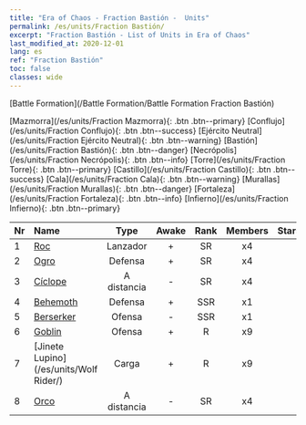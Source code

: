 ```yaml
---
title: "Era of Chaos - Fraction Bastión -  Units"
permalink: /es/units/Fraction Bastión/
excerpt: "Fraction Bastión - List of Units in Era of Chaos"
last_modified_at: 2020-12-01
lang: es
ref: "Fraction Bastión"
toc: false
classes: wide
---
```

  [Battle Formation](/Battle Formation/Battle Formation Fraction Bastión)

 [Mazmorra](/es/units/Fraction Mazmorra){: .btn .btn--primary} [Conflujo](/es/units/Fraction Conflujo){: .btn .btn--success} [Ejército Neutral](/es/units/Fraction Ejército Neutral){: .btn .btn--warning} [Bastión](/es/units/Fraction Bastión){: .btn .btn--danger} [Necrópolis](/es/units/Fraction Necrópolis){: .btn .btn--info} [Torre](/es/units/Fraction Torre){: .btn .btn--primary} [Castillo](/es/units/Fraction Castillo){: .btn .btn--success} [Cala](/es/units/Fraction Cala){: .btn .btn--warning} [Murallas](/es/units/Fraction Murallas){: .btn .btn--danger} [Fortaleza](/es/units/Fraction Fortaleza){: .btn .btn--info} [Infierno](/es/units/Fraction Infierno){: .btn .btn--primary} 

  | Nr |         Name        |   Type   | Awake |    Rank   |   Members     |  Stars  |  Attack  |     HP    |    Art     |
  |:---|:--------------------|:--------:|:-----:|:---------:|:-------------:|:-------:|:--------:|:---------:|:-----------|
  | 1 | [Roc](/es/units/Roc/) | Lanzador | + | SR | x4 | <i class="fas fa-star"/><i class="fas fa-star"/> | 792.0 | 4978 |  leiniao  |
  | 2 | [Ogro](/es/units/Ogre/) | Defensa | + | SR | x4 | <i class="fas fa-star"/><i class="fas fa-star"/> | 107.6 | 2523 |  shirenmo  |
  | 3 | [Cíclope](/es/units/Cyclops/) | A distancia | - | SR | x4 | <i class="fas fa-star"/><i class="fas fa-star"/> | 678.8 | 5091 |  duyanjuren  |
  | 4 | [Behemoth](/es/units/Behemoth/) | Defensa | + | SSR | x1 | <i class="fas fa-star"/><i class="fas fa-star"/><i class="fas fa-star"/> | 407.3 | 10182 |  bimengjushou  |
  | 5 | [Berserker](/es/units/Berserker/) | Ofensa | - | SSR | x1 | <i class="fas fa-star"/><i class="fas fa-star"/><i class="fas fa-star"/> | 678.8 | 5317 |  kuangzhanshi  |
  | 6 | [Goblin](/es/units/Goblin/) | Ofensa | + | R | x9 | <i class="fas fa-star"/> | 82.7 | 761 |  dijingzhanshi  |
  | 7 | [Jinete Lupino](/es/units/Wolf Rider/) | Carga | + | R | x9 | <i class="fas fa-star"/> | 72.8 | 860 |  langqibing  |
  | 8 | [Orco](/es/units/Orc/) | A distancia | - | SR | x4 | <i class="fas fa-star"/><i class="fas fa-star"/> | 82.7 | 662 |  shourentoufushou  |
